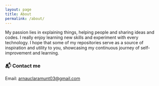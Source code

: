 ```yaml
---
layout: page
title: About
permalink: /about/
---
```


My passion lies in explaining things, helping people and sharing ideas and codes. I really enjoy learning new skills and experiment with every technology. I hope that some of my repositories serve as a source of inspiration and utility to you, showcasing my continuous journey of self-improvement and learning.

### 📬 Contact me
Email: [arnauclaramunt03@gmail.com](mailto:arnauclaramunt03@gmail.com)
